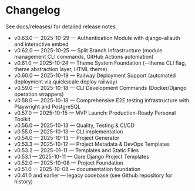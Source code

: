# Changelog

See docs/releases/ for detailed release notes.

- v0.63.0 — 2025-10-29 — Authentication Module with django-allauth and interactive embed
- v0.62.0 — 2025-10-25 — Split Branch Infrastructure (module management CLI commands, GitHub Actions automation)
- v0.61.0 — 2025-10-24 — Theme System Foundation (--theme CLI flag, theme abstraction layer, HTML theme)
- v0.60.0 — 2025-10-19 — Railway Deployment Support (automated deployment via quickscale deploy railway)
- v0.59.0 — 2025-10-18 — CLI Development Commands (Docker/Django operation wrappers)
- v0.58.0 — 2025-10-18 — Comprehensive E2E testing infrastructure with Playwright and PostgreSQL
- v0.57.0 — 2025-10-15 — MVP Launch: Production-Ready Personal Toolkit
- v0.56.0 — 2025-10-13 — Quality, Testing & CI/CD
- v0.55.0 — 2025-10-13 — CLI implementation
- v0.54.0 — 2025-10-13 — Project Generator
- v0.53.3 — 2025-10-12 — Project Metadata & DevOps Templates
- v0.53.2 — 2025-01-11 — Templates and Static Files
- v0.53.1 — 2025-10-11 — Core Django Project Templates
- v0.52.0 — 2025-10-08 — Project Foundation
- v0.51.0 — 2025-10-08 — documentation foundation
- v0.41.0 and earlier — legacy codebase (see Github repository for history)
